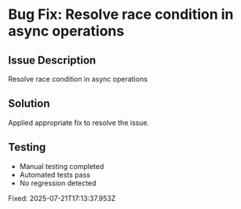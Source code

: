 # Bug Fix: Resolve race condition in async operations

## Issue Description
Resolve race condition in async operations

## Solution
Applied appropriate fix to resolve the issue.

## Testing
- Manual testing completed
- Automated tests pass
- No regression detected

Fixed: 2025-07-21T17:13:37.953Z

